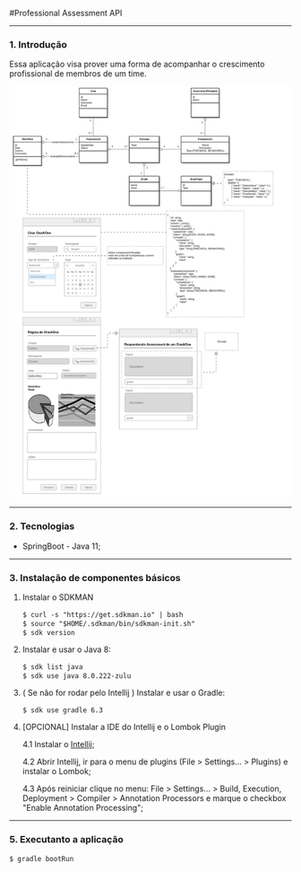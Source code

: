 #Professional Assessment API

---

### 1. Introdução

Essa aplicação visa prover uma forma de acompanhar o crescimento profissional de membros de um time.

![alt text](help/assessment_test.png "Title")

---

### 2. Tecnologias

- SpringBoot - Java 11;

---

### 3. Instalação de componentes básicos

1. Instalar o SDKMAN

    ```
    $ curl -s "https://get.sdkman.io" | bash
    $ source "$HOME/.sdkman/bin/sdkman-init.sh"
    $ sdk version
    ```

2. Instalar e usar o Java 8:

    ```
    $ sdk list java
    $ sdk use java 8.0.222-zulu
    ```

3. ( Se não for rodar pelo Intellij ) Instalar e usar o Gradle:

    ```
    $ sdk use gradle 6.3
    ```

4. [OPCIONAL] Instalar a IDE do Intellij e o Lombok Plugin

    4.1 Instalar o [Intellij](https://www.jetbrains.com/idea/);
    
    4.2 Abrir Intellij, ir para o menu de plugins (File > Settings... > Plugins) e instalar o Lombok;
    
    4.3 Após reiniciar clique no menu: File > Settings... > Build, Execution, Deployment >
   Compiler > Annotation Processors e marque o checkbox "Enable Annotation Processing";

---

### 5. Executanto a aplicação

```
$ gradle bootRun
```